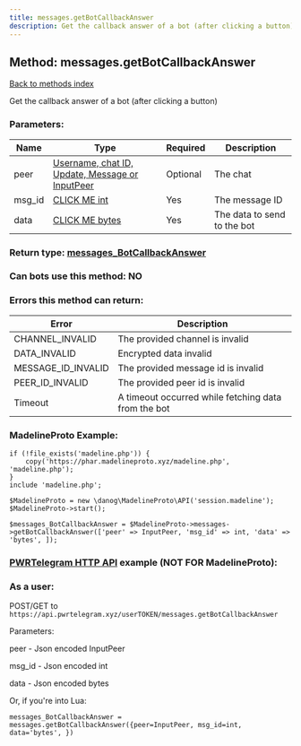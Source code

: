 ```yaml
---
title: messages.getBotCallbackAnswer
description: Get the callback answer of a bot (after clicking a button)
---
```

## Method: messages.getBotCallbackAnswer  
[Back to methods index](index.md)


Get the callback answer of a bot (after clicking a button)

### Parameters:

| Name     |    Type       | Required | Description |
|----------|---------------|----------|-------------|
|peer|[Username, chat ID, Update, Message or InputPeer](../types/InputPeer.md) | Optional|The chat|
|msg\_id|[CLICK ME int](../types/int.md) | Yes|The message ID|
|data|[CLICK ME bytes](../types/bytes.md) | Yes|The data to send to the bot|


### Return type: [messages\_BotCallbackAnswer](../types/messages_BotCallbackAnswer.md)

### Can bots use this method: **NO**


### Errors this method can return:

| Error    | Description   |
|----------|---------------|
|CHANNEL_INVALID|The provided channel is invalid|
|DATA_INVALID|Encrypted data invalid|
|MESSAGE_ID_INVALID|The provided message id is invalid|
|PEER_ID_INVALID|The provided peer id is invalid|
|Timeout|A timeout occurred while fetching data from the bot|


### MadelineProto Example:


```
if (!file_exists('madeline.php')) {
    copy('https://phar.madelineproto.xyz/madeline.php', 'madeline.php');
}
include 'madeline.php';

$MadelineProto = new \danog\MadelineProto\API('session.madeline');
$MadelineProto->start();

$messages_BotCallbackAnswer = $MadelineProto->messages->getBotCallbackAnswer(['peer' => InputPeer, 'msg_id' => int, 'data' => 'bytes', ]);
```

### [PWRTelegram HTTP API](https://pwrtelegram.xyz) example (NOT FOR MadelineProto):



### As a user:

POST/GET to `https://api.pwrtelegram.xyz/userTOKEN/messages.getBotCallbackAnswer`

Parameters:

peer - Json encoded InputPeer

msg_id - Json encoded int

data - Json encoded bytes




Or, if you're into Lua:

```
messages_BotCallbackAnswer = messages.getBotCallbackAnswer({peer=InputPeer, msg_id=int, data='bytes', })
```

